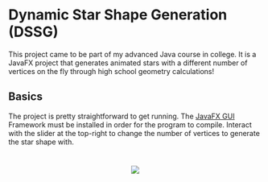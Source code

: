 # Dynamic Star Shape Generation (DSSG)
This project came to be part of my advanced Java course in college. It is a JavaFX project that generates animated stars with a different number of vertices on the fly through high school geometry calculations!

## Basics
The project is pretty straightforward to get running. The [JavaFX GUI](https://openjfx.io/) Framework must be installed in order for the program to compile. Interact with the slider at the top-right to change the number of vertices to generate the star shape with.

#
<p align="center">
  <img src="https://filedn.com/lDA0b4tihedFKO8BLVKcEU7/git-star-generation/imgs/RS_GIF_0.gif" />
</p>
